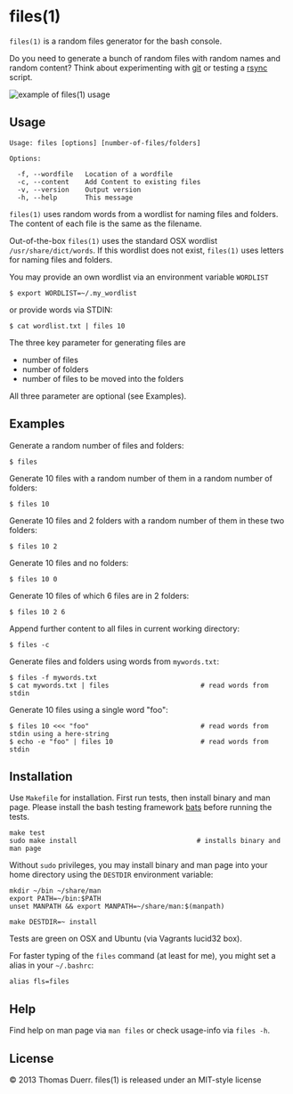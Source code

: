 # files(1)

`files(1)` is a random files generator for the bash console.

Do you need to generate a bunch of random files with random names and
random content? Think about experimenting with [git][1] or testing a [rsync][2] script.

![example of files(1) usage][img1]

## Usage

    Usage: files [options] [number-of-files/folders]

    Options:

      -f, --wordfile   Location of a wordfile
      -c, --content    Add Content to existing files
      -v, --version    Output version
      -h, --help       This message

`files(1)` uses random words from a wordlist for naming files and
folders. The content of each file is the same as the filename.

Out-of-the-box `files(1)` uses the standard OSX wordlist
`/usr/share/dict/words`. If this wordlist does not exist, `files(1)` uses
letters for naming files and folders.

You may provide an own wordlist via an environment variable `WORDLIST`

    $ export WORDLIST=~/.my_wordlist

or provide words via STDIN:

    $ cat wordlist.txt | files 10

The three key parameter for generating files are

* number of files
* number of folders
* number of files to be moved into the folders

All three parameter are optional (see Examples).

## Examples

Generate a random number of files and folders:

    $ files

Generate 10 files with a random number of them in a random number of folders:

    $ files 10

Generate 10 files and 2 folders with a random number of them in these
two folders:

    $ files 10 2

Generate 10 files and no folders:

    $ files 10 0

Generate 10 files of which 6 files are in 2 folders:

    $ files 10 2 6

Append further content to all files in current working directory:

    $ files -c

Generate files and folders using words from `mywords.txt`:

    $ files -f mywords.txt
    $ cat mywords.txt | files                       # read words from stdin

Generate 10 files using a single word "foo":

    $ files 10 <<< "foo"                            # read words from stdin using a here-string
    $ echo -e "foo" | files 10                      # read words from stdin

## Installation

Use `Makefile` for installation. First run tests, then install binary
and man page. Please install the bash testing framework [bats][3] before
running the tests.

    make test
    sudo make install                              # installs binary and man page

Without `sudo` privileges, you may install binary and man page into your home directory using 
the `DESTDIR` environment variable:

    mkdir ~/bin ~/share/man
    export PATH=~/bin:$PATH
    unset MANPATH && export MANPATH=~/share/man:$(manpath)
    
    make DESTDIR=~ install

Tests are green on OSX and Ubuntu (via Vagrants lucid32 box).

For faster typing of the `files` command (at least for me), you might set a alias in your `~/.bashrc`:

    alias fls=files

## Help

Find help on man page via `man files` or check usage-info via `files -h`.

## License

© 2013 Thomas Duerr. files(1) is released under an MIT-style license

[1]: http://git-scm.com/
[2]: http://man.cx/rsync(1)
[3]: https://github.com/sstephenson/bats
[img1]: https://raw.github.com/thomd/random-files-generator/images/files.png
